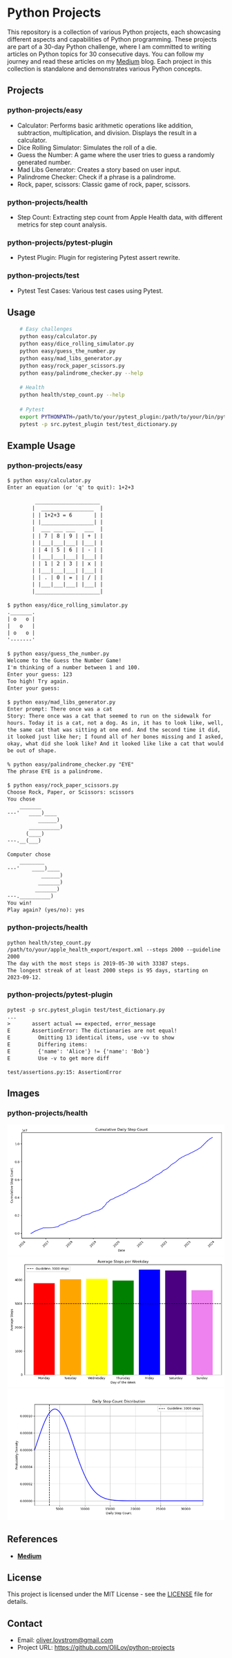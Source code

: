 # Python Projects

This repository is a collection of various Python projects, each showcasing different aspects and capabilities of Python programming. These projects are part of a 30-day Python challenge, where I am committed to writing articles on Python topics for 30 consecutive days. You can follow my journey and read these articles on my [Medium](https://medium.com/@oliver.lovstrom) blog. Each project in this collection is standalone and demonstrates various Python concepts.

## Projects

### python-projects/easy
- Calculator: Performs basic arithmetic operations like addition, subtraction, multiplication, and division. Displays the result in a calculator.
- Dice Rolling Simulator: Simulates the roll of a die.
- Guess the Number: A game where the user tries to guess a randomly generated number.
- Mad Libs Generator: Creates a story based on user input.
- Palindrome Checker: Check if a phrase is a palindrome.
- Rock, paper, scissors: Classic game of rock, paper, scissors.

### python-projects/health
- Step Count: Extracting step count from Apple Health data, with different metrics for step count analysis.

### python-projects/pytest-plugin
- Pytest Plugin: Plugin for registering Pytest assert rewrite.

### python-projects/test
- Pytest Test Cases: Various test cases using Pytest.

## Usage

```bash
    # Easy challenges
    python easy/calculator.py
    python easy/dice_rolling_simulator.py
    python easy/guess_the_number.py
    python easy/mad_libs_generator.py
    python easy/rock_paper_scissors.py
    python easy/palindrome_checker.py --help

    # Health
    python health/step_count.py --help

    # Pytest
    export PYTHONPATH=/path/to/your/pytest_plugin:/path/to/your/bin/python
    pytest -p src.pytest_plugin test/test_dictionary.py
```

## Example Usage

### python-projects/easy
```
$ python easy/calculator.py
Enter an equation (or 'q' to quit): 1+2+3

         _____________________
        |  _________________  |
        | | 1+2+3 = 6       | |
        | |_________________| |
        |  ___ ___ ___   ___  |
        | | 7 | 8 | 9 | | + | |
        | |___|___|___| |___| |
        | | 4 | 5 | 6 | | - | |
        | |___|___|___| |___| |
        | | 1 | 2 | 3 | | x | |
        | |___|___|___| |___| |
        | | . | 0 | = | | / | |
        | |___|___|___| |___| |
        |_____________________|

$ python easy/dice_rolling_simulator.py
._______.
| o   o |
|   o   |
| o   o |
'-------'

$ python easy/guess_the_number.py
Welcome to the Guess the Number Game!
I'm thinking of a number between 1 and 100.
Enter your guess: 123
Too high! Try again.
Enter your guess:

$ python easy/mad_libs_generator.py
Enter prompt: There once was a cat
Story: There once was a cat that seemed to run on the sidewalk for hours. Today it is a cat, not a dog. As in, it has to look like, well, the same cat that was sitting at one end. And the second time it did, it looked just like her; I found all of her bones missing and I asked, okay, what did she look like? And it looked like like a cat that would be out of shape.

% python easy/palindrome_checker.py "EYE"
The phrase EYE is a palindrome.

$ python easy/rock_paper_scissors.py
Choose Rock, Paper, or Scissors: scissors
You chose
    _______
---'   ____)____
          ______)
       __________)
      (____)
---.__(___)

Computer chose
    ________
---'    ____)____
           ______)
          _______)
         _______)
---.__________)
You win!
Play again? (yes/no): yes
```

### python-projects/health

```
python health/step_count.py /path/to/your/apple_health_export/export.xml --steps 2000 --guideline 2000
The day with the most steps is 2019-05-30 with 33387 steps.
The longest streak of at least 2000 steps is 95 days, starting on 2023-09-12.
```

### python-projects/pytest-plugin

```
pytest -p src.pytest_plugin test/test_dictionary.py
...
>       assert actual == expected, error_message
E       AssertionError: The dictionaries are not equal!
E         Omitting 13 identical items, use -vv to show
E         Differing items:
E         {'name': 'Alice'} != {'name': 'Bob'}
E         Use -v to get more diff

test/assertions.py:15: AssertionError
```

## Images

### python-projects/health
![Cumulative daily step count](/images/cumulative_steps.png)
![Average steps per weekday](/images/weekday_guideline.png)
![Daily Step Count Distribution](/images/distribution_guideline.png)

## References

- [**Medium**](https://medium.com/@oliver.lovstrom)

## License

This project is licensed under the MIT License - see the [LICENSE](LICENSE) file for details.

## Contact

- Email: oliver.lovstrom@gmail.com
- Project URL: https://github.com/OliLov/python-projects
